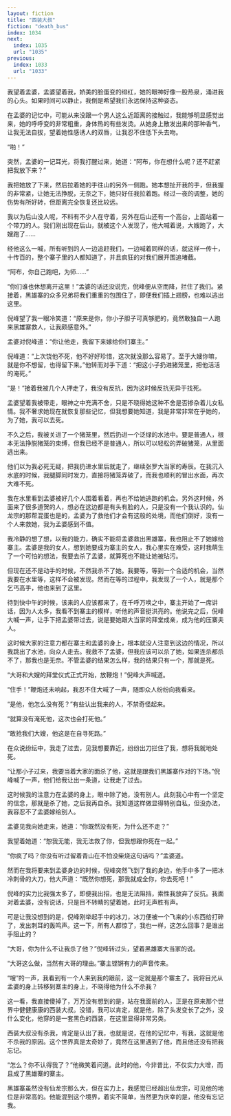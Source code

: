 ```yaml
---
layout: fiction
title: "西装大叔"
fiction: "death_bus"
index: 1034
next:
  index: 1035
  url: "1035"
previous:
  index: 1033
  url: "1033"
---
```

我望着孟婆，孟婆望着我，娇美的脸蛋变的绯红，她的眼神好像一股热泉，涌进我的心头。如果时间可以静止，我倒是希望我们永远保持这种姿态。

在孟婆的记忆中，可能从来没跟一个男人这么近距离的接触过，我能够明显感觉出来，她的呼呼变的非常粗重，身体热的有些发烫。从她身上散发出来的那种香气，让我无法自拔，望着她性感诱人的双唇，让我忍不住低下头去吻。

“啪！”

突然，孟婆的一记耳光，将我打醒过来，她道：“阿布，你在想什么呢？还不赶紧把我放下来？”

我把她放了下来，然后拉着她的手往山的另外一侧跑。她本想扯开我的手，但我握的非常紧，让她无法挣脱，无奈之下，她只好任我拉着跑。经过一夜的调整，她的伤势有所好转，但距离完全恢复还比较远。

我以为后山没人呢，不料有不少人在守着，另外在后山还有一个高台，上面站着一个带刀的人。我们刚出现在后山，就被这个人发现了，他大喊着说，大嫂跑了，大嫂跑了……

经他这么一喊，所有听到的人一边追赶我们，一边喊着同样的话，就这样一传十，十传百的，整个寨子里的人都知道了，并且疯狂的对我们展开围追堵截。

“阿布，你自己跑吧，为师……”

“你们谁也休想离开这里！”孟婆的话还没说完，倪峰便从空而降，拦住了我们。紧接着，黑雄寨的众多兄弟将我们重重的包围住了，即便我们插上翅膀，也难以逃出这里。

倪峰望了我一眼冷笑道：“原来是你，你小子胆子可真够肥的，竟然敢独自一人跑来黑雄寨救人，让我颇感意外。”

孟婆对倪峰道：“你让他走，我留下来嫁给你们寨主。”

倪峰道：“上次饶他不死，他不好好珍惜，这次就没那么容易了。至于大嫂你嘛，就是你不想留，也得留下来。”他转而对手下道：“把这小子扔进猪笼里，把他活活的淹死。”

“是！”接着我被几个人押走了，我没有反抗，因为这时候反抗无异于找死。

孟婆望着我被带走，眼神之中充满不舍，只是不晓得她这种不舍是否掺杂着儿女私情。我不奢求她现在就恢复那些记忆，但我想要她知道，我是非常非常在乎她的，为了她，我可以去死。

不久之后，我被关进了一个猪笼里，然后扔进一个泛绿的水池中。要是普通人，根本无法挣脱猪笼的束缚，但我已经不是普通人，所以可以轻松的弄破猪笼，从里面逃出来。

他们以为我必死无疑，把我扔进水里后就走了，继续张罗大当家的寿辰。在我沉入水底的时候，我腿脚同时发力，直接将猪笼弄破了，而我也顺利的冒出水面，再次大难不死。

我在水里看到孟婆被好几个人围着看着，再也不给她逃跑的机会。另外这时候，外面来了很多道贺的人，想必在这边都是有头有脸的人，只是没有一个我认识的。仙龙宗的那帮混蛋也是的，孟婆为了救他们才会有这般的处境，而他们倒好，没有一个人来救她，我为孟婆感到不值。

我冷静的想了想，以我的能力，确实不能将孟婆救出黑雄寨，我也阻止不了她嫁给寨主。孟婆是我的女人，想到她要成为寨主的女人，我心里实在难受，这时我萌生了一个可怕的想法，我要去杀了孟婆，就算死也不能让她被玷污。

但现在还不是动手的时候，不然我杀不了她。我要等，等到一个合适的机会，当然我要在水里等，这样不会被发现。然而在等的过程中，我发现了一个人，就是那个乞丐高手，他也来到了这里。

待到快中午的时候，该来的人应该都来了，在千呼万唤之中，寨主开始了一席讲话，因为人太多，我看不到寨主的模样，听他的声音挺洪亮的。他说完之后，倪峰大喊一声，让手下把孟婆带过去，说是要她跟大当家的拜堂成亲，成为他的压寨夫人。

这时候大家的注意力都在寨主和孟婆的身上，根本就没人注意到这边的情况，所以我跳出了水池，向众人走去。我救不了孟婆，但我应该可以杀了她，如果连杀都杀不了，那我也是无奈。不管孟婆的结果怎么样，我的结果只有一个，那就是死。

“大哥和大嫂的拜堂仪式正式开始，放鞭炮！”倪峰大声喊道。

“住手！”鞭炮还未响起，我忍不住大喊了一声，随即众人纷纷向我看来。

“是他，他怎么没有死？”有些认出我来的人，不禁奇怪起来。

“就算没有淹死他，这次也会打死他。”

“敢抢我们大嫂，他这是在自寻死路。”

在众说纷纭中，我走了过去，见我想要靠近，纷纷出刀拦住了我，想将我就地处死。

“让那小子过来，我要当着大家的面杀了他，这就是跟我们黑雄寨作对的下场。”倪峰喊了一声，他们给我让出一条道，让我走了过去。

这时候我的注意力在孟婆的身上，眼中除了她，没有别人。此刻我心中有一个坚定的信念，那就是杀了她，之后我再自杀。我知道这样做显得特别自私，但没办法，我容忍不了孟婆嫁给别人。

孟婆见我向她走来，她道：“你既然没有死，为什么还不走？”

我望着她道：“恕我无能，我无法救了你，但我想跟你死在一起。”

“你疯了吗？你没有听过留着青山在不怕没柴烧这句话吗？”孟婆道。

然而在我将要来到孟婆身边的时候，倪峰突然飞到了我的身边，他手中多了一把冰冷刺骨的大刀，他大声道：“既然你想死，那我就成全你，你去死吧！”

倪峰的实力比我强太多了，即便我出招，也是无法阻挡，索性我放弃了反抗。我面对着孟婆，没有说话，只是目不转睛的望着她，此时无声胜有声。

可是让我没想到的是，倪峰刚举起手中的冰刀，冰刀便被一个飞来的小东西给打碎了，发出刺耳的轰鸣声。这一下，所有人都惊了，我也一样，这怎么回事？是谁出手阻止的？

“大哥，你为什么不让我杀了他？”倪峰转过头，望着黑雄寨大当家的说。

“大哥这么做，当然有大哥的理由。”寨主铿锵有力的声音传来。

“嗖”的一声，我看到有一个人来到我的跟前，这一定就是那个寨主了。我将目光从孟婆的身上转移到寨主的身上，不晓得他为什么不杀我？

这一看，我直接傻掉了，万万没有想到的是，站在我面前的人，正是在原来那个世界中健健康康的西装大叔。没错，我可以肯定，就是他，除了头发变长了之外，没什么变化，他穿的是一套黑色的西装，在这里显得非常另类。

西装大叔没有杀我，肯定是认出了我，也就是说，在他的记忆中，有我，这就是他不杀我的原因。这个世界真是太奇妙了，竟然在这里遇到了他，而且他还没有把我忘记。

“怎么？你不认得我了？”他微笑着问道。此时的他，今非昔比，不仅实力大增，而且成了黑雄寨的寨主。

黑雄寨虽然没有仙龙宗那么大，但在实力上，我感觉已经超出仙龙宗，可见他的地位是非常高的。他能混到这个境界，着实不简单，当然更为庆幸的是，他没有忘记我。